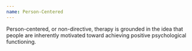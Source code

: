 ```yaml
---
name: Person-Centered
---
```

Person-centered, or non-directive, therapy is grounded in the idea that people are inherently motivated toward achieving positive psychological functioning.
